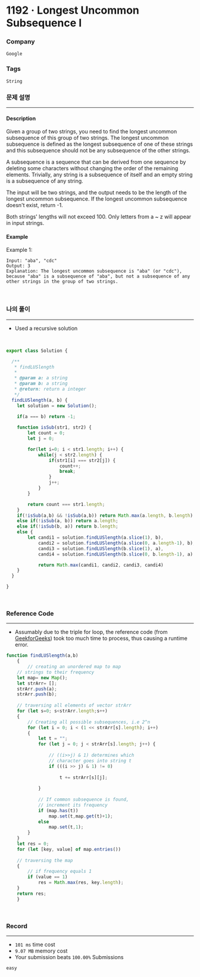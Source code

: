 1192 · Longest Uncommon Subsequence I
===
### Company
`Google`

### Tags
`String`

### 문제 설명
---
#### Description
Given a group of two strings, you need to find the longest uncommon subsequence of this group of two strings. The longest uncommon subsequence is defined as the longest subsequence of one of these strings and this subsequence should not be any subsequence of the other strings.

A subsequence is a sequence that can be derived from one sequence by deleting some characters without changing the order of the remaining elements. Trivially, any string is a subsequence of itself and an empty string is a subsequence of any string.

The input will be two strings, and the output needs to be the length of the longest uncommon subsequence. If the longest uncommon subsequence doesn't exist, return -1.

Both strings' lengths will not exceed 100.
Only letters from a ~ z will appear in input strings.

#### Example
Example 1:
```
Input: "aba", "cdc"
Output: 3
Explanation: The longest uncommon subsequence is "aba" (or "cdc"), 
because "aba" is a subsequence of "aba", but not a subsequence of any other strings in the group of two strings.
```
<br>

### 나의 풀이
---
- Used a recursive solution
<br>

```js
export class Solution {

  /**
   * findLUSlength
   *
   * @param a: a string
   * @param b: a string
   * @return: return a integer
   */
  findLUSlength(a, b) {
    let solution = new Solution();
    
    if(a === b) return -1;

    function isSub(str1, str2) {
        let count = 0;
        let j = 0;

        for(let i=0; i < str1.length; i++) {
            while(j < str2.length) {
                if(str1[i] === str2[j]) {
                    count++;
                    break;
                }
                j++;
            }
        }

        return count === str1.length;
    }
    if(!isSub(a,b) && !isSub(a,b)) return Math.max(a.length, b.length);
    else if(!isSub(a, b)) return a.length;
    else if(!isSub(b, a)) return b.length;
    else {
        let candi1 = solution.findLUSlength(a.slice(1), b),
            candi2 = solution.findLUSlength(a.slice(0, a.length-1), b),
            candi3 = solution.findLUSlength(b.slice(1), a),
            candi4 = solution.findLUSlength(b.slice(0, b.length-1), a)

            return Math.max(candi1, candi2, candi3, candi4)
    }
  }

}
```
<br>

### Reference Code
---
- Assumably due to the triple for loop, the reference code (from [GeekforGeeks](https://www.geeksforgeeks.org/longest-uncommon-subsequence/)) took too much time to process, thus causing a runtime error.
```js
function findLUSlength(a,b)
    {
        // creating an unordered map to map
    // strings to their frequency
    let map= new Map();
    let strArr= [];
    strArr.push(a);
    strArr.push(b);
   
    // traversing all elements of vector strArr
    for (let s=0; s<strArr.length;s++)
    {
        // Creating all possible subsequences, i.e 2^n
        for (let i = 0; i < (1 << strArr[s].length); i++)
        {
            let t = "";
            for (let j = 0; j < strArr[s].length; j++) {
   
                // ((i>>j) & 1) determines which
                // character goes into string t
                if (((i >> j) & 1) != 0)
                     
                    t += strArr[s][j];
                     
            }
   
            // If common subsequence is found,
            // increment its frequency
            if (map.has(t))
                map.set(t,map.get(t)+1);
            else
                map.set(t,1);
        }
    }
    let res = 0;
    for (let [key, value] of map.entries())
   
    // traversing the map
    {
        // if frequency equals 1
        if (value == 1)
            res = Math.max(res, key.length);
    }
    return res;
    }
```
<br>

### Record
---
- `101 ms` time cost
- `9.07 MB` memory cost
- Your submission beats `100.00%` Submissions

`easy`

<br>
